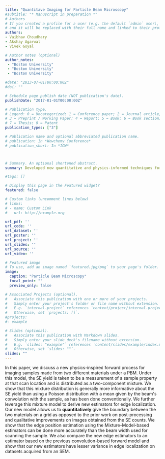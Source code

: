 ```yaml
---
title: "Quantitave Imaging for Particle Beam Microscopy"
#subtitle: "* Manuscript in preparation *"
# Authors
# If you created a profile for a user (e.g. the default `admin` user), write the username (folder name) here 
# and it will be replaced with their full name and linked to their profile.
authors:
- Vaibhav Choudhary
- Akshay Agarwal
- Vivek Goyal

# Author notes (optional)
author_notes:
 - "Boston University"
 - "Boston University"
 - "Boston University"

#date: "2013-07-01T00:00:00Z"
#doi: ""

# Schedule page publish date (NOT publication's date).
publishDate: "2017-01-01T00:00:00Z"

# Publication type.
# Legend: 0 = Uncategorized; 1 = Conference paper; 2 = Journal article;
# 3 = Preprint / Working Paper; 4 = Report; 5 = Book; 6 = Book section;
# 7 = Thesis; 8 = Patent
publication_types: ["3"]

# Publication name and optional abbreviated publication name.
# publication: In *Wowchemy Conference*
# publication_short: In *ICW*



# Summary. An optional shortened abstract.
summary: Developed new quantitative and physics-informed techniques for secondary electron imaging in particle beam microscopy, enhancing material analysis and segmentation processes. These methods were applied to improve semiconductor device characterization and metrology.(*Manuscript in preparation* ).<span style="color:blue">Read more...</span>

#tags: []

# Display this page in the Featured widget?
featured: false

# Custom links (uncomment lines below)
# links:
# - name: Custom Link
#   url: http://example.org

url_pdf: ''
url_code: ''
url_dataset: ''
url_poster: ''
url_project: ''
url_slides: ''
url_source: ''
url_video: ''

# Featured image
# To use, add an image named `featured.jpg/png` to your page's folder. 
image:
  caption: "Particle Beam Microscopy"
  focal_point: ""
  preview_only: false

# Associated Projects (optional).
#   Associate this publication with one or more of your projects.
#   Simply enter your project's folder or file name without extension.
#   E.g. `internal-project` references `content/project/internal-project/index.md`.
#   Otherwise, set `projects: []`.
#projects:
#- example

# Slides (optional).
#   Associate this publication with Markdown slides.
#   Simply enter your slide deck's filename without extension.
#   E.g. `slides: "example"` references `content/slides/example/index.md`.
#   Otherwise, set `slides: ""`.
slides: ""
---
```


In this paper, we discuss a new physics-inspired forward process for imaging samples made from two different materials under a PBM. Under this model, the SE yield is taken to be a measurement of a sample property at that scan location and is distributed as a two-component mixture. We show that this mixture distribution is generally more informative about the SE yield than using a Poisson distribution with a mean given by the beam's convolution with the sample, as has been done conventionally.  We further leverage this mixture model to derive new estimators for edge localization. 
Our new model allows us to **quantitatively** give the boundary between the two materials on a grid as opposed to the prior work on post-processing and qualitative improvements on images obtained from the SE counts. We show that the edge position estimation using the Mixture-Model-based estimators can be done more accurately than the beam width used for scanning the sample. We also compare the new edge estimators to an estimator based on the previous convolution-based forward model and show that our new estimators have lesser variance in edge localization on datasets acquired from an SEM.

